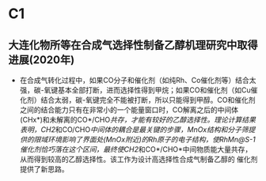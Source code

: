 # C1

## 大连化物所等在合成气选择性制备乙醇机理研究中取得进展(2020年)

- 在合成气转化过程中，如果CO分子和催化剂（如纯Rh、Co催化剂等）结合太强，碳-氧键基本全部打断，进而选择性得到甲烷；如果CO和催化剂（如Cu催化剂）结合太弱，碳-氧键完全不能被打断，所以只能得到甲醇。CO和催化剂之间的结合能力只有在非常小的一个能量窗口时，CO解离之后的中间体(CHx*)和未解离的CO*/CHO*共存，才能有较好的乙醇选择性。理论计算结果表明，CH2*和CO/CHO*中间体的耦合是最关键的步骤，MnOx结构和分子筛提供的限域环境影响了界面处(MnOx附近)的Rh原子的电子结构，使RhMn@S-1催化剂恰巧落在这个区间，最终使CH2*和CO*/CHO*中间物质能大量共存，从而得到较高的乙醇选择性。该工作为设计高选择性合成气制备乙醇的 催化剂提供了新思路。